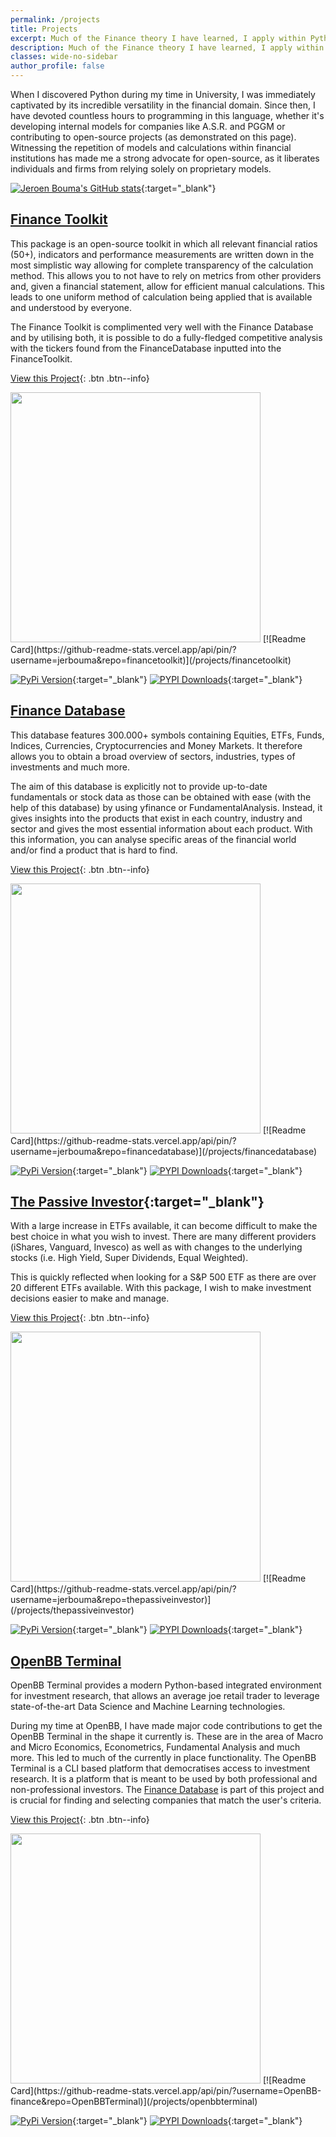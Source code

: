 ```yaml
---
permalink: /projects
title: Projects
excerpt: Much of the Finance theory I have learned, I apply within Python which I have spend thousands of hours developing in. This is in the fields of Data Science & Machine Learning, Fundamental, Algorithmic and Technical Analysis, GUIs and web-based dashboards as well as various other topics. On this page you are able to find all major Python projects I am actively maintaining.
description: Much of the Finance theory I have learned, I apply within Python which I have spend thousands of hours developing in. This is in the fields of Data Science & Machine Learning, Fundamental, Algorithmic and Technical Analysis, GUIs and web-based dashboards as well as various other topics. On this page you are able to find all major Python projects I am actively maintaining.
classes: wide-no-sidebar
author_profile: false
---
```

<div class="row">
<div markdown="1" class="sixty-column mobile-max-column-width" markdown="1">
When I discovered Python during my time in University, I was immediately captivated by its incredible versatility in the financial domain. Since then, I have devoted countless hours to programming in this language, whether it's developing internal models for companies like A.S.R. and PGGM or contributing to open-source projects (as demonstrated on this page). Witnessing the repetition of models and calculations within financial institutions has made me a strong advocate for open-source, as it liberates individuals and firms from relying solely on proprietary models.
</div>
<div markdown="1" class="fourty-column mobile-max-column-width" markdown="1">

[![Jeroen Bouma's GitHub stats](https://github-readme-stats.vercel.app/api?username=JerBouma&show_icons=true&theme=graywhite&include_all_commits=true&count_private=true&hide=contribs)](https://github.com/JerBouma){:target="_blank"}
</div>
</div>

## [Finance Toolkit](/projects/financetoolkit)

<div class="row">
<div markdown="1" class="sixty-column mobile-max-column-width">
This package is an open-source toolkit in which all relevant financial ratios (50+), indicators and performance measurements are written down in the most simplistic way allowing for complete transparency of the calculation method. This allows you to not have to rely on metrics from other providers and, given a financial statement, allow for efficient manual calculations. This leads to one uniform method of calculation being applied that is available and understood by everyone.

The Finance Toolkit is complimented very well with the Finance Database and by utilising both, it is possible to do a fully-fledged competitive analysis with the tickers found from the FinanceDatabase inputted into the FinanceToolkit.

[View this Project](/projects/financetoolkit){: .btn .btn--info}
</div>
<div markdown="1" class="fourty-column mobile-max-column-width">
<a href="/projects/financetoolkit"><img src="https://user-images.githubusercontent.com/46355364/242269801-198d47bd-e1b3-492d-acc4-5d9f02d1d009.jpg" width="400"></a>
[![Readme Card](https://github-readme-stats.vercel.app/api/pin/?username=jerbouma&repo=financetoolkit)](/projects/financetoolkit)

[![PyPi Version](https://img.shields.io/pypi/v/financetoolkit)](https://pypi.org/project/financetoolkit/){:target="_blank"}
[![PYPI Downloads](https://static.pepy.tech/badge/financetoolkit/month)](https://pepy.tech/project/financetoolkit){:target="_blank"}
</div>
</div>

## [Finance Database](/projects/financedatabase)

<div class="row">
<div markdown="1" class="sixty-column mobile-max-column-width">
This database features 300.000+ symbols containing Equities, ETFs, Funds, Indices, Currencies, Cryptocurrencies and Money Markets. It therefore allows you to obtain a broad overview of sectors, industries, types of investments and much more.

The aim of this database is explicitly not to provide up-to-date fundamentals or stock data as those can be obtained with ease (with the help of this database) by using yfinance or FundamentalAnalysis. Instead, it gives insights into the products that exist in each country, industry and sector and gives the most essential information about each product. With this information, you can analyse specific areas of the financial world and/or find a product that is hard to find.

[View this Project](/projects/financedatabase){: .btn .btn--info}
</div>
<div markdown="1" class="fourty-column mobile-max-column-width">
<a href="/projects/financedatabase"><img src="https://user-images.githubusercontent.com/46355364/220746807-669cdbc1-ac67-404c-b0bb-4a3d67d9931f.jpg" width="400"></a>
[![Readme Card](https://github-readme-stats.vercel.app/api/pin/?username=jerbouma&repo=financedatabase)](/projects/financedatabase)

[![PyPi Version](https://img.shields.io/pypi/v/financedatabase)](https://pypi.org/project/financedatabase/){:target="_blank"}
[![PYPI Downloads](https://static.pepy.tech/badge/financedatabase/month)](https://pepy.tech/project/financedatabase){:target="_blank"}
</div>
</div>

## [The Passive Investor](/projects/thepassiveinvestor){:target="_blank"}

<div class="row">
<div markdown="1" class="sixty-column mobile-max-column-width">
With a large increase in ETFs available, it can become difficult to make the best choice in what you wish to invest. There are many different providers (iShares, Vanguard, Invesco) as well as with changes to the underlying stocks (i.e. High Yield, Super Dividends, Equal Weighted).

This is quickly reflected when looking for a S&P 500 ETF as there are over 20 different ETFs available. With this package, I wish to make investment decisions easier to make and manage.

[View this Project](/projects/thepassiveinvestor){: .btn .btn--info}
</div>
<div markdown="1" class="fourty-column mobile-max-column-width">
<a href="/projects/thepassiveinvestor"><img src="https://raw.githubusercontent.com/JerBouma/ThePassiveInvestor/master/Images/outputExample.gif" width="400"></a>
[![Readme Card](https://github-readme-stats.vercel.app/api/pin/?username=jerbouma&repo=thepassiveinvestor)](/projects/thepassiveinvestor)

[![PyPi Version](https://img.shields.io/pypi/v/thepassiveinvestor)](https://pypi.org/project/thepassiveinvestor/){:target="_blank"}
[![PYPI Downloads](https://static.pepy.tech/badge/thepassiveinvestor/month)](https://pepy.tech/project/thepassiveinvestor){:target="_blank"}
</div>
</div>

## [OpenBB Terminal](/projects/openbbterminal)

<div class="row">
<div markdown="1" class="sixty-column mobile-max-column-width">
OpenBB Terminal provides a modern Python-based integrated environment for investment research, that allows an average joe retail trader to leverage state-of-the-art Data Science and Machine Learning technologies.

During my time at OpenBB, I have made major code contributions to get the OpenBB Terminal in the shape it currently is. These are in the area of Macro and Micro Economics, Econometrics, Fundamental Analysis and much more. This led to much of the currently in place functionality. The OpenBB Terminal is a CLI based platform that democratises access to investment research. It is a platform that is meant to be used by both professional and non-professional investors. The [Finance Database](/projects/financedatabase) is part of this project and is crucial for finding and selecting companies that match the user's criteria.

[View this Project](/projects/openbbterminal){: .btn .btn--info}
</div>
<div markdown="1" class="fourty-column mobile-max-column-width">
<a href="/projects/openbbterminal"><img src="https://github.com/OpenBB-finance/OpenBBTerminal/raw/develop/images/openbb_gradient.png" width="400"></a>
[![Readme Card](https://github-readme-stats.vercel.app/api/pin/?username=OpenBB-finance&repo=OpenBBTerminal)](/projects/openbbterminal)

[![PyPi Version](https://img.shields.io/pypi/v/openbb)](https://pypi.org/project/openbb/){:target="_blank"}
[![PYPI Downloads](https://static.pepy.tech/badge/openbb/month)](https://pepy.tech/project/openbb){:target="_blank"}
</div>
</div>
